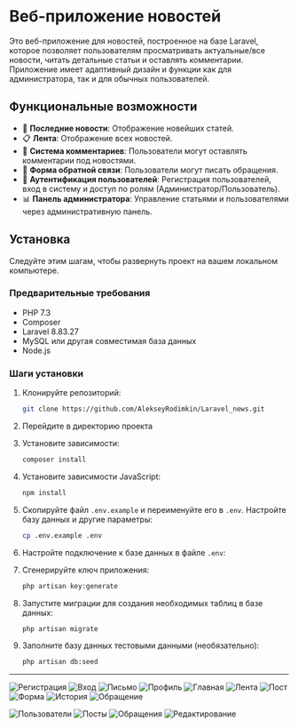 # Веб-приложение новостей

Это веб-приложение для новостей, построенное на базе Laravel, которое позволяет пользователям просматривать актуальные/все новости, читать детальные статьи и оставлять комментарии. Приложение имеет адаптивный дизайн и функции как для администратора, так и для обычных пользователей.

## Функциональные возможности

-   📰 **Последние новости**: Отображение новейших статей.
-   📋 **Лента**: Отображение всех новостей.
-   💬 **Система комментариев**: Пользователи могут оставлять комментарии под новостями.
-   📝 **Форма обратной связи**: Пользователи могут писать обращения.
-   🔐 **Аутентификация пользователей**: Регистрация пользователей, вход в систему и доступ по ролям (Администратор/Пользователь).
-   📊 **Панель администратора**: Управление статьями и пользователями через административную панель.

## Установка

Следуйте этим шагам, чтобы развернуть проект на вашем локальном компьютере.

### Предварительные требования

-   PHP 7.3
-   Composer
-   Laravel 8.83.27
-   MySQL или другая совместимая база данных
-   Node.js

### Шаги установки

1. Клонируйте репозиторий:

    ```bash
    git clone https://github.com/AlekseyRodimkin/Laravel_news.git
    ```

2. Перейдите в директорию проекта

3. Установите зависимости:

    ```bash
    composer install
    ```

4. Установите зависимости JavaScript:

    ```bash
    npm install
    ```

5. Скопируйте файл `.env.example` и переименуйте его в `.env`. Настройте базу данных и другие параметры:

    ```bash
    cp .env.example .env
    ```

6. Настройте подключение к базе данных в файле `.env`:
7. Сгенерируйте ключ приложения:

    ```bash
    php artisan key:generate
    ```

8. Запустите миграции для создания необходимых таблиц в базе данных:

    ```bash
    php artisan migrate
    ```

9. Заполните базу данных тестовыми данными (необязательно):

    ```bash
    php artisan db:seed
    ```

---

![Регистрация](https://github.com/AlekseyRodimkin/Laravel_news/raw/main/README_images/register.png)
![Вход](https://github.com/AlekseyRodimkin/Laravel_news/raw/main/README_images/login.png)
![Письмо](https://github.com/AlekseyRodimkin/Laravel_news/raw/main/README_images/email.png)
![Профиль](https://github.com/AlekseyRodimkin/Laravel_news/raw/main/README_images/profile.png)
![Главная](https://github.com/AlekseyRodimkin/Laravel_news/raw/main/README_images/main.png)
![Лента](https://github.com/AlekseyRodimkin/Laravel_news/raw/main/README_images/explore.png)
![Пост](https://github.com/AlekseyRodimkin/Laravel_news/raw/main/README_images/post.png)
![Форма](https://github.com/AlekseyRodimkin/Laravel_news/raw/main/README_images/contact.png)
![История](https://github.com/AlekseyRodimkin/Laravel_news/raw/main/README_images/contact_history.png)
![Обращение](https://github.com/AlekseyRodimkin/Laravel_news/raw/main/README_images/appeal.png)

![Пользователи](https://github.com/AlekseyRodimkin/Laravel_news/raw/main/README_images/admin_users.png)
![Посты](https://github.com/AlekseyRodimkin/Laravel_news/raw/main/README_images/admin_posts.png)
![Обращения](https://github.com/AlekseyRodimkin/Laravel_news/raw/main/README_images/admin_contacts.png)
![Редактирование](https://github.com/AlekseyRodimkin/Laravel_news/raw/main/README_images/change_post.png)
